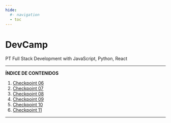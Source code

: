 ```yaml
---
hide:
  #- navigation
  - toc
---
```


<h1 class="title-index">DevCamp</h1>

<p class="description-index">PT Full Stack Development with JavaScript, Python, React</p>
<hr>

**ÍNDICE DE CONTENIDOS**

  1. [Checkpoint 06](checkpoint-06)
  2. [Checkpoint 07](checkpoint-07)
  3. [Checkpoint 08](checkpoint-08)
  4. [Checkpoint 09](checkpoint-09)
  5. [Checkpoint 10](checkpoint-10)
  6. [Checkpoint 11](checkpoint-11)

***

<br>
